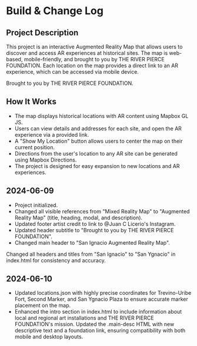# Build & Change Log

## Project Description
This project is an interactive Augmented Reality Map that allows users to discover and access AR experiences at historical sites. The map is web-based, mobile-friendly, and brought to you by THE RIVER PIERCE FOUNDATION. Each location on the map provides a direct link to an AR experience, which can be accessed via mobile device.

Brought to you by THE RIVER PIERCE FOUNDATION.

## How It Works
- The map displays historical locations with AR content using Mapbox GL JS.
- Users can view details and addresses for each site, and open the AR experience via a provided link.
- A "Show My Location" button allows users to center the map on their current position.
- Directions from the user's location to any AR site can be generated using Mapbox Directions.
- The project is designed for easy expansion to new locations and AR experiences.

## 2024-06-09
- Project initialized.
- Changed all visible references from "Mixed Reality Map" to "Augmented Reality Map" (title, heading, modal, and description).
- Updated footer artist credit to link to @Juan C Licerio's Instagram.
- Updated header subtitle to "Brought to you by THE RIVER PIERCE FOUNDATION".
- Changed main header to "San Ignacio Augmented Reality Map". 

Changed all headers and titles from "San Ignacio" to "San Ygnacio" in index.html for consistency and accuracy. 

## 2024-06-10
- Updated locations.json with highly precise coordinates for Trevino-Uribe Fort, Second Marker, and San Ygnacio Plaza to ensure accurate marker placement on the map. 
- Enhanced the intro section in index.html to include information about local and regional art installations and THE RIVER PIERCE FOUNDATION's mission. Updated the .main-desc HTML with new descriptive text and a foundation link, ensuring compatibility with both mobile and desktop layouts. 